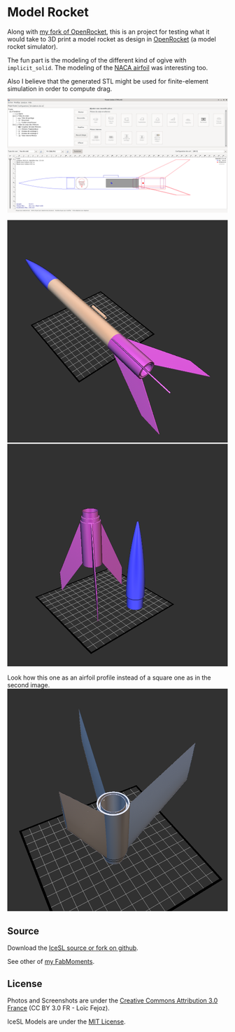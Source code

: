 Model Rocket
============

Along with [my fork of OpenRocket](https://github.com/loic-fejoz/openrocket/tree/icesl-export), this is an project for testing what it would take to 3D print a model rocket as design in [OpenRocket](openrocket.info/) (a model rocket simulator).

The fun part is the modeling of the different kind of ogive with `implicit_solid`. The modeling of the [NACA airfoil](../naca-airfoil) was interesting too.

Also I believe that the generated STL might be used for finite-element simulation in order to compute drag.

![A screenshot of OpenRocket used to design the rocket](shot0002.png)

![A first tentative of exporting the design to IceSL](shot0000.png)
![Only showing the parts to be 3D printed](shot0001.png)

Look how this one as an airfoil profile instead of a square one as in the second image.
![](shot0003.png)

## Source

Download the [IceSL source or fork on github](https://github.com/loic-fejoz/loic-fejoz-fabmoments/tree/master/openrocket).

See other of [my FabMoments](https://github.com/loic-fejoz/loic-fejoz-fabmoments/tree/master/).

## License

Photos and Screenshots are under the [Creative Commons Attribution 3.0 France](https://creativecommons.org/licenses/by/3.0/fr/) (CC BY 3.0 FR - Loïc Fejoz).

IceSL Models are under the [MIT License](http://opensource.org/licenses/MIT).

